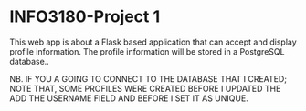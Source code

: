 # INFO3180-Project 1

This web app is about a Flask based application that can accept and display profile information. 
The profile information will be stored in a PostgreSQL database..

NB. IF YOU A GOING TO CONNECT TO THE DATABASE THAT I CREATED; NOTE THAT,
SOME PROFILES WERE CREATED BEFORE I UPDATED THE ADD THE USERNAME FIELD AND BEFORE I SET IT AS UNIQUE.

